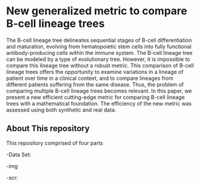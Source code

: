 # New generalized metric to compare B-cell lineage trees
The B-cell lineage tree delineates sequential stages of B-cell differentiation and maturation, evolving from hematopoietic stem cells into fully functional antibody-producing cells within the immune system. The B-cell lineage tree can be modeled by a type of evolutionary tree. However, it is impossible to compare this lineage tree without a robust metric. This comparison of B-cell lineage trees offers the opportunity to examine variations in a lineage of patient over time in a clinical context, and to compare lineages from different patients suffering from the same disease. Thus, the problem of comparing multiple B-cell lineage trees becomes relevant. In this paper, we present a new efficient cutting-edge metric for comparing B-cell lineage trees with a mathematical foundation. The efficiency of the new metric was assessed using both synthetic and real data.
## About This repository
This repository comprised of four parts

-Data Set:

-img

-scr: 

